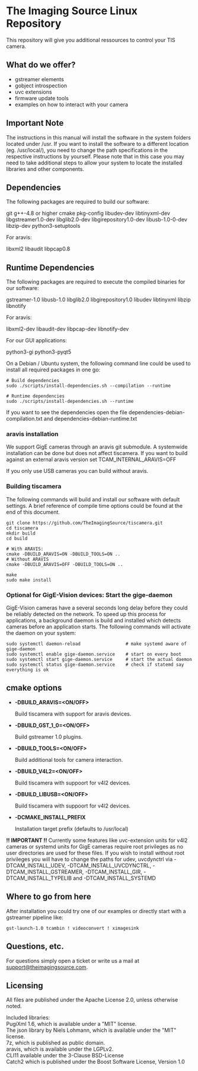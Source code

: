 # The Imaging Source Linux Repository

This repository will give you additional ressources to control your TIS camera.

## What do we offer?

* gstreamer elements
* gobject introspection
* uvc extensions
* firmware update tools
* examples on how to interact with your camera


## Important Note

The instructions in this manual will install the software in the system folders located under /usr. If you want to install the software to a different location (eg. /usr/local/), you need to change the path specifications in the respective instructions by yourself. Please note that in this case you may need to take additional steps to allow your system to locate the installed libraries and other components.

## Dependencies

The following packages are required to build our software:

git
g++-4.8 or higher
cmake
pkg-config
libudev-dev
libtinyxml-dev
libgstreamer1.0-dev
libglib2.0-dev
libgirepository1.0-dev
libusb-1.0-0-dev
libzip-dev
python3-setuptools

For aravis:

libxml2
libaudit
libpcap0.8

## Runtime Dependencies

The following packages are required to execute the compiled binaries for our software:

gstreamer-1.0
libusb-1.0
libglib2.0
libgirepository1.0
libudev
libtinyxml
libzip
libnotify

For aravis:

libxml2-dev
libaudit-dev
libpcap-dev
libnotify-dev

For our GUI applications:

python3-gi
python3-pyqt5


On a Debian / Ubuntu system, the following command line could be used to install all required packages in one go:

```
# Build dependencies
sudo ./scripts/install-dependencies.sh --compilation --runtime

# Runtime dependencies
sudo ./scripts/install-dependencies.sh --runtime
```

If you want to see the dependencies open the file dependencies-debian-compilation.txt and dependencies-debian-runtime.txt

### aravis installation

We support GigE cameras through an aravis git submodule. A systemwide installation can be done but does not affect tiscamera.
If you want to build against an external aravis version set TCAM\_INTERNAL\_ARAVIS=OFF

If you only use USB cameras you can build without aravis.

### Building tiscamera

The following commands will build and install our software with default settings. A brief reference of compile time options could be found at the end of this document.

```
git clone https://github.com/TheImagingSource/tiscamera.git
cd tiscamera
mkdir build
cd build

# With ARAVIS:
cmake -DBUILD_ARAVIS=ON -DBUILD_TOOLS=ON ..
# Without ARAVIS
cmake -DBUILD_ARAVIS=OFF -DBUILD_TOOLS=ON ..

make
sudo make install
```

### Optional for GigE-Vision devices: Start the gige-daemon

GigE-Vision cameras have a several seconds long delay before they could be reliably detected on the network. To speed up this process for applications, a background daemon is build and installed which detects cameras before an application starts. The following commands will activate the daemon on your system:

```
sudo systemctl daemon-reload                 # make systemd aware of gige-daemon
sudo systemctl enable gige-daemon.service    # start on every boot
sudo systemctl start gige-daemon.service     # start the actual daemon
sudo systemctl status gige-daemon.service    # check if statemd say everything is ok
```


## cmake options

- **-DBUILD_ARAVIS=<ON/OFF>**

  Build tiscamera with support for aravis devices.

- **-DBUILD_GST_1_0=<ON/OFF>**

  Build gstreamer 1.0 plugins.

- **-DBUILD_TOOLS=<ON/OFF>**

  Build additional tools for camera interaction.

- **-DBUILD_V4L2=<ON/OFF>**

  Build tiscamera with suppoort for v4l2 devices.

- **-DBUILD_LIBUSB=<ON/OFF>**

  Build tiscamera with suppoort for v4l2 devices.

- **-DCMAKE_INSTALL_PREFIX**

  Installation target prefix (defaults to /usr/local)


**!! IMPORTANT !!**
Currently some features like uvc-extension units for v4l2 cameras or systemd units for GigE cameras require root privileges as no user directories are used for these files. If you wish to install without root privileges you will have to change the paths for udev, uvcdynctrl via -DTCAM\_INSTALL\_UDEV, -DTCAM\_INSTALL\_UVCDYNCTRL, -DTCAM\_INSTALL\_GSTREAMER, -DTCAM\_INSTALL_GIR, -DTCAM_INSTALL_TYPELIB and -DTCAM\_INSTALL\_SYSTEMD

## Where to go from here

After installation you could try one of our examples or directly start with a gstreamer pipeline like:

`gst-launch-1.0 tcambin ! videoconvert ! ximagesink`

## Questions, etc.

For questions simply open a ticket or write us a mail at support@theimagingsource.com.

## Licensing

All files are published under the Apache License 2.0, unless otherwise noted.

Included libraries:  
PugiXml 1.6, which is available under a "MIT" license.  
The json library by Niels Lohmann, which is available under the "MIT" license.  
7z, which is published as public domain.  
aravis, which is available under the LGPLv2.  
CLI11 available under the 3-Clause BSD-License  
Catch2 which is published under the Boost Software License, Version 1.0
